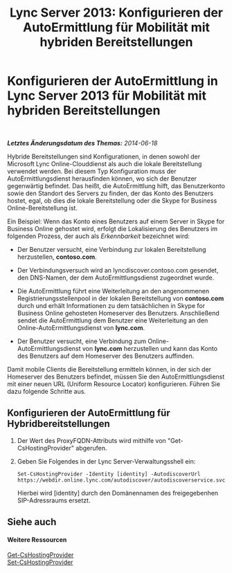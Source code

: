 ﻿---
title: 'Lync Server 2013: Konfigurieren der AutoErmittlung für Mobilität mit hybriden Bereitstellungen'
TOCTitle: Konfigurieren der AutoErmittlung für Mobilität mit hybriden Bereitstellungen
ms:assetid: f838af79-d8b4-4122-b81c-7889573d143e
ms:mtpsurl: https://technet.microsoft.com/de-de/library/JJ215885(v=OCS.15)
ms:contentKeyID: 49295953
ms.date: 05/19/2016
mtps_version: v=OCS.15
ms.translationtype: HT
---

# Konfigurieren der AutoErmittlung in Lync Server 2013 für Mobilität mit hybriden Bereitstellungen

 

_**Letztes Änderungsdatum des Themas:** 2014-06-18_

Hybride Bereitstellungen sind Konfigurationen, in denen sowohl der Microsoft Lync Online-Clouddienst als auch die lokale Bereitstellung verwendet werden. Bei diesem Typ Konfiguration muss der AutoErmittlungsdienst herausfinden können, wo sich der Benutzer gegenwärtig befindet. Das heißt, die AutoErmittlung hilft, das Benutzerkonto sowie den Standort des Servers zu finden, der das Konto des Benutzers hostet, egal, ob dies die lokale Bereitstellung oder die Skype for Business Online-Bereitstellung ist.

Ein Beispiel: Wenn das Konto eines Benutzers auf einem Server in Skype for Business Online gehostet wird, erfolgt die Lokalisierung des Benutzers im folgenden Prozess, der auch als *Erkennbarkeit* bezeichnet wird:

  - Der Benutzer versucht, eine Verbindung zur lokalen Bereitstellung herzustellen, **contoso.com**.

  - Der Verbindungsversuch wird an lyncdiscover.contoso.com gesendet, den DNS-Namen, der dem AutoErmittlungsdienst zugeordnet wurde.

  - Die AutoErmittlung führt eine Weiterleitung an den angenommenen Registrierungsstellenpool in der lokalen Bereitstellung von **contoso.com** durch und erhält Informationen zu dem tatsächlichen in Skype for Business Online gehosteten Homeserver des Benutzers. Anschließend sendet die AutoErmittlung dem Benutzer eine Weiterleitung an den Online-AutoErmittlungsdienst von **lync.com**.

  - Der Benutzer versucht, eine Verbindung zum Online-AutoErmittlungsdienst von **lync.com** herzustellen und kann das Konto des Benutzers auf dem Homeserver des Benutzers auffinden.

Damit mobile Clients die Bereitstellung ermitteln können, in der sich der Homeserver des Benutzers befindet, müssen Sie den AutoErmittlungsdienst mit einer neuen URL (Uniform Resource Locator) konfigurieren. Führen Sie dazu folgende Schritte aus.

## Konfigurieren der AutoErmittlung für Hybridbereitstellungen

1.  Der Wert des ProxyFQDN-Attributs wird mithilfe von "Get-CsHostingProvider" abgerufen.

2.  Geben Sie Folgendes in der Lync Server-Verwaltungsshell ein:
    
        Set-CsHostingProvider -Identity [identity] -AutodiscoverUrl https://webdir.online.lync.com/autodiscover/autodiscoverservice.svc/root
    
    Hierbei wird \[identity\] durch den Domänennamen des freigegebenhen SIP-Adressraums ersetzt.

## Siehe auch

#### Weitere Ressourcen

[Get-CsHostingProvider](https://docs.microsoft.com/en-us/powershell/module/skype/Get-CsHostingProvider)  
[Set-CsHostingProvider](set-cshostingprovider.md)

